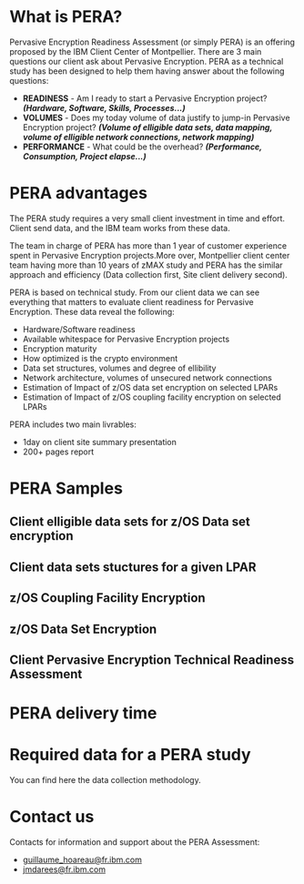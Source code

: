# What is PERA?
Pervasive Encryption Readiness Assessment (or simply PERA) is an offering proposed by the IBM Client Center of Montpellier. 
There are 3 main questions our client ask about Pervasive Encryption. PERA as a technical study has been designed to help them having answer about the following questions:
* **READINESS** - Am I ready to start a Pervasive Encryption project? ***(Hardware, Software, Skills, Processes...)***
* **VOLUMES** - Does my today volume of data justify to jump-in Pervasive Encryption project? ***(Volume of elligible data sets, data mapping, volume of elligible network connections, network mapping)***
* **PERFORMANCE** - What could be the overhead? ***(Performance, Consumption, Project elapse...)***

# PERA advantages
The PERA study requires a very small client investment in time and effort. Client send data, and the IBM team works from these data.

The team in charge of PERA has more than 1 year of customer experience spent in Pervasive Encryption projects.More over, Montpellier client center team having more than 10 years of zMAX study and PERA has the similar approach and efficiency (Data collection first, Site client delivery second).

PERA is based on technical study. From our client data we can see everything that matters to evaluate client readiness for Pervasive Encryption. These data reveal the following:
* Hardware/Software readiness
* Available whitespace for Pervasive Encryption projects
* Encryption maturity
* How optimized is the crypto environment
* Data set structures, volumes and degree of ellibility
* Network architecture, volumes of unsecured network connections
* Estimation of Impact of z/OS data set encryption on selected LPARs
* Estimation of Impact of z/OS coupling facility encryption on selected LPARs

PERA includes two main livrables:
  * 1day on client site summary presentation
  * 200+ pages report

# PERA Samples

## Client elligible data sets for z/OS Data set encryption
## Client data sets stuctures for a given LPAR
## 
## z/OS Coupling Facility Encryption
## z/OS Data Set Encryption
## Client Pervasive Encryption Technical Readiness Assessment

# PERA delivery time

# Required data for a PERA study
You can find here the data collection methodology.

# Contact us
Contacts for information and support about the PERA Assessment:
* guillaume_hoareau@fr.ibm.com
* jmdarees@fr.ibm.com
